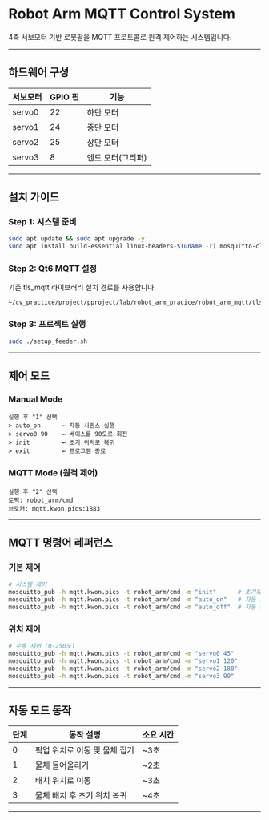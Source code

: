 # Robot Arm MQTT Control System

4축 서보모터 기반 로봇팔을 MQTT 프로토콜로 원격 제어하는 시스템입니다.

---

## 하드웨어 구성

| 서보모터 | GPIO 핀 | 기능 |
|---------|---------|------|
| servo0 | 22 | 하단 모터 |
| servo1 | 24 | 중단 모터 |
| servo2 | 25 | 상단 모터 |
| servo3 | 8 | 엔드 모터(그리퍼) |

---

## 설치 가이드

### Step 1: 시스템 준비
```bash
sudo apt update && sudo apt upgrade -y
sudo apt install build-essential linux-headers-$(uname -r) mosquitto-clients -y
```

### Step 2: Qt6 MQTT 설정
기존 tls_mqtt 라이브러리 설치 경로를 사용합니다.
```
~/cv_practice/project/pproject/lab/robot_arm_pracice/robot_arm_mqtt/tls_mqtt/
```

### Step 3: 프로젝트 실행
```bash
sudo ./setup_feeder.sh
```

---

## 제어 모드

###  Manual Mode
```
실행 후 "1" 선택
> auto_on      ← 자동 시퀀스 실행
> servo0 90    ← 베이스를 90도로 회전
> init         ← 초기 위치로 복귀
> exit         ← 프로그램 종료
```

###  MQTT Mode (원격 제어)
```
실행 후 "2" 선택
토픽: robot_arm/cmd
브로커: mqtt.kwon.pics:1883
```

---

## MQTT 명령어 레퍼런스

### 기본 제어
```bash
# 시스템 제어
mosquitto_pub -h mqtt.kwon.pics -t robot_arm/cmd -m "init"      # 초기화
mosquitto_pub -h mqtt.kwon.pics -t robot_arm/cmd -m "auto_on"   # 자동 시작
mosquitto_pub -h mqtt.kwon.pics -t robot_arm/cmd -m "auto_off"  # 자동 중지
```

### 위치 제어
```bash
# 수동 제어 (0-250도)
mosquitto_pub -h mqtt.kwon.pics -t robot_arm/cmd -m "servo0 45"
mosquitto_pub -h mqtt.kwon.pics -t robot_arm/cmd -m "servo1 120"
mosquitto_pub -h mqtt.kwon.pics -t robot_arm/cmd -m "servo2 180"
mosquitto_pub -h mqtt.kwon.pics -t robot_arm/cmd -m "servo3 90"
```

---

## 자동 모드 동작

| 단계 | 동작 설명 | 소요 시간 |
|------|----------|----------|
| 0 | 픽업 위치로 이동 및 물체 집기 | ~3초 |
| 1 | 물체 들어올리기 | ~2초 |
| 2 | 배치 위치로 이동 | ~3초 |
| 3 | 물체 배치 후 초기 위치 복귀 | ~4초 |

---
